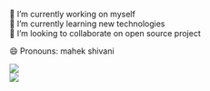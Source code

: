 
 🔭 I’m currently working on myself <br>
 🌱 I’m currently learning new technologies<br> 
 👯 I’m looking to collaborate on open source project<br> 
 
 😄 Pronouns: mahek shivani <br>
 

<picture>
    <source media="(prefers-color-scheme: dark)" srcset="https://streak-stats.demolab.com?user=mahekshivaniii&theme=dark" />
    <img src="https://streak-stats.demolab.com?user=mahekshivaniii&theme=dark" />
</picture>
<br>

<!--<img src= "https://github-readme-stats.vercel.app/api?username=mahekshivaniii&show_icons=true&theme=tokyonight"> -->
<img src="https://github-readme-stats.vercel.app/api/top-langs/?username=mahekshivaniii&theme=tokyonight">
